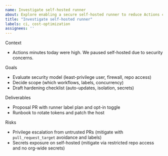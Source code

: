 ```yaml
---
name: Investigate self-hosted runner
about: Explore enabling a secure self-hosted runner to reduce Actions cost
title: "Investigate self-hosted runner"
labels: ci, cost-optimization
assignees: ''
---
```


Context

- Actions minutes today were high. We paused self-hosted due to security concerns.

Goals

- Evaluate security model (least-privilege user, firewall, repo access)
- Decide scope (which workflows, labels, concurrency)
- Draft hardening checklist (auto-updates, isolation, secrets)

Deliverables

- Proposal PR with runner label plan and opt-in toggle
- Runbook to rotate tokens and patch the host

Risks

- Privilege escalation from untrusted PRs (mitigate with `pull_request_target` avoidance and labels)
- Secrets exposure on self-hosted (mitigate via restricted repo access and no org-wide secrets)
